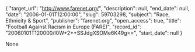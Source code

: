 {
  "target_url": "http://www.farenet.org/", 
  "description": null, 
  "end_date": null, 
  "date": "2006-01-01T12:00:00", 
  "slug": 59703298, 
  "subject": "Race, Ethnicity & Sport", 
  "publisher": "farenet.org", 
  "open_access": true, 
  "title": "Football Against Racism in Europe (FARE)", 
  "record_id": "20060101T120000/I0W+2++SSJdgXSOMe6K49g==", 
  "start_date": null
}

None